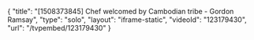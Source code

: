 {
    "title": "[1508373845] Chef welcomed by Cambodian tribe - Gordon Ramsay",
    "type": "solo",
    "layout": "iframe-static",
    "videoId": "123179430",
    "url": "\/tvpembed\/123179430"
}